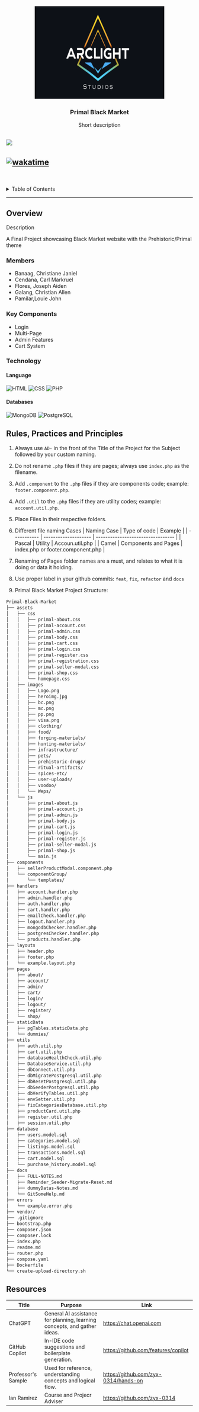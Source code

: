 <a name="readme-top">

<br/>

<br />
<div align="center">
  <a href="">
    <img src="assets\images\logo_arcc.png" alt="img" width="350" height="250">
  </a>
  <h3 align="center">Primal Black Market</h3>
</div>
<div align="center">
    Short description
</div>

<br />

![](https://visit-counter.vercel.app/counter.png?page=necrokochou/Primal-Black-Market)

[![wakatime](https://wakatime.com/badge/github/necrokochou/Primal-Black-Market.svg)](https://wakatime.com/badge/github/necrokochou/Primal-Black-Market)
---

<br />
<br />

<details>
  <summary>Table of Contents</summary>
  <ol>
    <li>
      <a href="#overview">Overview</a>
      <ol>
        <li>
          <a href="#key-components">Key Components</a>
        </li>
        <li>
          <a href="#technology">Technology</a>
        </li>
      </ol>
    </li>
    <li>
      <a href="#rule,-practices-and-principles">Rules, Practices and Principles</a>
    </li>
  </ol>
</details>

---

## Overview

Description

A Final Project showcasing Black Market website with the Prehistoric/Primal theme

### Members

- Banaag, Christiane Janiel
- Cendana, Carl Markruel
- Flores, Joseph Aiden
- Galang, Christian Allen
- Pamilar,Louie John

### Key Components

- Login
- Multi-Page
- Admin Features
- Cart System

### Technology


#### Language
![HTML](https://img.shields.io/badge/HTML-E34F26?style=for-the-badge&logo=html5&logoColor=white)
![CSS](https://img.shields.io/badge/CSS-1572B6?style=for-the-badge&logo=css3&logoColor=white)
![PHP](https://img.shields.io/badge/PHP-777BB4?style=for-the-badge&logo=php&logoColor=white)


#### Databases
![MongoDB](https://img.shields.io/badge/MongoDB-47A248?style=for-the-badge&logo=mongodb&logoColor=white)
![PostgreSQL](https://img.shields.io/badge/PostgreSQL-336791?style=for-the-badge&logo=postgresql&logoColor=white)


## Rules, Practices and Principles

<!-- Do not Change this -->

1. Always use `AD-` in the front of the Title of the Project for the Subject followed by your custom naming.
2. Do not rename `.php` files if they are pages; always use `index.php` as the filename.
3. Add `.component` to the `.php` files if they are components code; example: `footer.component.php`.
4. Add `.util` to the `.php` files if they are utility codes; example: `account.util.php`.
5. Place Files in their respective folders.
6. Different file naming Cases
   | Naming Case | Type of code         | Example                           |
   | ----------- | -------------------- | --------------------------------- |
   | Pascal      | Utility              | Accoun.util.php                   |
   | Camel       | Components and Pages | index.php or footer.component.php |
8. Renaming of Pages folder names are a must, and relates to what it is doing or data it holding.
9. Use proper label in your github commits: `feat`, `fix`, `refactor` and `docs`

10. Primal Black Market Project Structure:

```
Primal-Black-Market
├── assets
│   ├── css
│   │   ├── primal-about.css
│   │   ├── primal-account.css
│   │   ├── primal-admin.css
│   │   ├── primal-body.css
│   │   ├── primal-cart.css
│   │   ├── primal-login.css
│   │   ├── primal-register.css
│   │   ├── primal-registration.css
│   │   ├── primal-seller-modal.css
│   │   ├── primal-shop.css
│   │   └── homepage.css
│   ├── images
│   │   ├── Logo.png
│   │   ├── heroimg.jpg
│   │   ├── bc.png
│   │   ├── mc.png
│   │   ├── pp.png
│   │   ├── visa.png
│   │   ├── clothing/
│   │   ├── food/
│   │   ├── forging-materials/
│   │   ├── hunting-materials/
│   │   ├── infrastructure/
│   │   ├── pets/
│   │   ├── prehistoric-drugs/
│   │   ├── ritual-artifacts/
│   │   ├── spices-etc/
│   │   ├── user-uploads/
│   │   ├── voodoo/
│   │   └── Weps/
│   └── js
│       ├── primal-about.js
│       ├── primal-account.js
│       ├── primal-admin.js
│       ├── primal-body.js
│       ├── primal-cart.js
│       ├── primal-login.js
│       ├── primal-register.js
│       ├── primal-seller-modal.js
│       ├── primal-shop.js
│       └── main.js
├── components
│   ├── sellerProductModal.component.php
│   └── componentGroup/
│       └── templates/
├── handlers
│   ├── account.handler.php
│   ├── admin.handler.php
│   ├── auth.handler.php
│   ├── cart.handler.php
│   ├── emailCheck.handler.php
│   ├── logout.handler.php
│   ├── mongodbChecker.handler.php
│   ├── postgresChecker.handler.php
│   └── products.handler.php
├── layouts
│   ├── header.php
│   ├── footer.php
│   └── example.layout.php
├── pages
│   ├── about/
│   ├── account/
│   ├── admin/
│   ├── cart/
│   ├── login/
│   ├── logout/
│   ├── register/
│   └── shop/
├── staticData
│   ├── pgTables.staticData.php
│   └── dummies/
├── utils
│   ├── auth.util.php
│   ├── cart.util.php
│   ├── databaseHealthCheck.util.php
│   ├── DatabaseService.util.php
│   ├── dbConnect.util.php
│   ├── dbMigratePostgresql.util.php
│   ├── dbResetPostgresql.util.php
│   ├── dbSeederPostgresql.util.php
│   ├── dbVerifyTables.util.php
│   ├── envSetter.util.php
│   ├── fixCategoriesDatabase.util.php
│   ├── productCard.util.php
│   ├── register.util.php
│   ├── session.util.php
├── database
│   ├── users.model.sql
│   ├── categories.model.sql
│   ├── listings.model.sql
│   ├── transactions.model.sql
│   ├── cart.model.sql
│   └── purchase_history.model.sql
├── docs
│   ├── FULL-NOTES.md
│   ├── Reminder_Seeder-Migrate-Reset.md
│   ├── dummyDatas-Notes.md
│   └── GitSomeHelp.md
├── errors
│   └── example.error.php
├── vendor/
├── .gitignore
├── bootstrap.php
├── composer.json
├── composer.lock
├── index.php
├── readme.md
├── router.php
├── compose.yaml
├── Dockerfile
└── create-upload-directory.sh
```

## Resources

| Title        | Purpose                                                                       | Link          |
| ------------ | ----------------------------------------------------------------------------- | ------------- |
| ChatGPT | General AI assistance for planning, learning concepts, and gather ideas. | https://chat.openai.com |
| GitHub Copilot | In-IDE code suggestions and boilerplate generation. | https://github.com/features/copilot |
| Professor's Sample | Used for reference, understanding concepts and logical flow. | https://github.com/zyx-0314/hands-on |
| Ian Ramirez | Course and Projecr Adviser | https://github.com/zyx-0314 |
